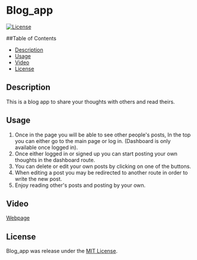 # Blog_app

[![License](https://img.shields.io/badge/License-MIT-blue.svg)](https://opensource.org/licenses/MIT)

##Table of Contents

- [Description](#description)
- [Usage](#usage)
- [Video](#video)
- [License](#license)

## Description

This is a blog app to share your thoughts with others and read theirs.

## Usage

1. Once in the page you will be able to see other people's posts, In the top you can either go to the main page or log in. (Dashboard is only available once logged in).
2. Once either logged in or signed up you can start posting your own thoughts in the dashboard route.
3. You can delete or edit your own posts by clicking on one of the buttons.
4. When editing a post you may be redirected to another route in order to write the new post.
5. Enjoy reading other's posts and posting by your own.

## Video

[Webpage](url.com)

## License

Blog_app was release under the [MIT License](https://opensource.org/licenses/MIT).

